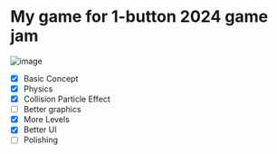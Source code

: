 # My game for 1-button 2024 game jam
![image](https://github.com/user-attachments/assets/9b9a83e7-9938-43b5-b7a2-9f68cea35054)

- [X] Basic Concept
- [X] Physics
- [X] Collision Particle Effect
- [ ] Better graphics
- [X] More Levels
- [X] Better UI
- [ ] Polishing
